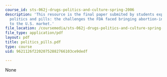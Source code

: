 ```yaml
---
course_id: sts-062j-drugs-politics-and-culture-spring-2006
description: 'This resource is the final paper submited by students explaining about
  politics and pills: the challenges the FDA faced bringing abortion-inducing pills
  to the U.S. market.'
file_location: /coursemedia/sts-062j-drugs-politics-and-culture-spring-2006/9621126f22020752882766103ce9dedf_politics_pills.pdf
file_type: application/pdf
layout: pdf
title: politics_pills.pdf
type: course
uid: 9621126f22020752882766103ce9dedf

---
```

None